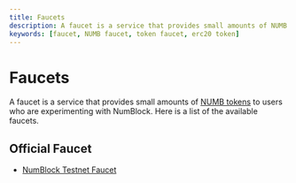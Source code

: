 ```yaml
---
title: Faucets
description: A faucet is a service that provides small amounts of NUMB tokens to users who are experimenting with NumBlock. Here is a list of the available faucets.
keywords: [faucet, NUMB faucet, token faucet, erc20 token]
---
```


# Faucets

A faucet is a service that provides small amounts of [NUMB tokens](/docs/foundational-topics/intro-to-token) to users who are experimenting with NumBlock. Here is a list of the available faucets.

## Official Faucet

- [NumBlock Testnet Faucet](https://faucet-testnet.numblock.org/)
